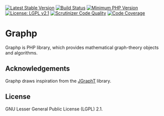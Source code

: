 [![Latest Stable Version](https://poser.pugx.org/bingo-soft/graphp/v/stable.png)](https://packagist.org/packages/bingo-soft/graphp)
[![Build Status](https://travis-ci.org/bingo-soft/graphp.png?branch=master)](https://travis-ci.org/bingo-soft/graphp)
[![Minimum PHP Version](https://img.shields.io/badge/php-%3E%3D%207.1-8892BF.svg)](https://php.net/)
[![License: LGPL v2.1](https://img.shields.io/badge/License-LGPL%20v2.1-blue.svg)](http://www.gnu.org/licenses/lgpl-2.1)
[![Scrutinizer Code Quality](https://scrutinizer-ci.com/g/bingo-soft/graphp/badges/quality-score.png?b=master)](https://scrutinizer-ci.com/g/bingo-soft/graphp/?branch=master)
[![Code Coverage](https://scrutinizer-ci.com/g/bingo-soft/graphp/badges/coverage.png?b=master)](https://scrutinizer-ci.com/g/bingo-soft/graphp/?branch=master)

# Graphp

Graphp is PHP library, which provides mathematical graph-theory objects and algorithms. 

## Acknowledgements

Graphp draws inspiration from the [JGraphT](https://github.com/jgrapht/jgrapht) library.

## License

GNU Lesser General Public License (LGPL) 2.1.
